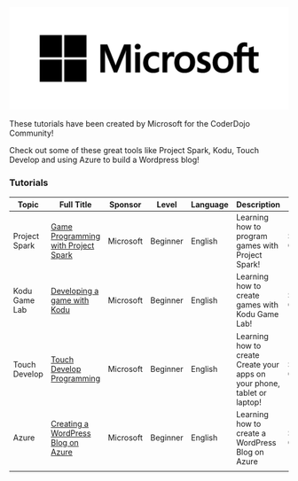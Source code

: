 ![../files/Microsofticon.png](../files/Microsofticon.png "../files/Microsofticon.png")

These tutorials have been created by Microsoft for the CoderDojo
Community\!

Check out some of these great tools like Project Spark, Kodu, Touch
Develop and using Azure to build a Wordpress
blog\!

### Tutorials

| Topic         | Full Title                                                                            | Sponsor   | Level    | Language | Description                                                               | Type            | Category |
| ------------- | ------------------------------------------------------------------------------------- | --------- | -------- | -------- | ------------------------------------------------------------------------- | --------------- | -------- |
| Project Spark | [Game Programming with Project Spark](Game_Programming_with_Project_Spark.md) | Microsoft | Beginner | English  | Learning how to program games with Project Spark\!                        | Sponsor Created | Sushi    |
| Kodu Game Lab | [Developing a game with Kodu](Developing_a_game_with_Kodu.md)                 | Microsoft | Beginner | English  | Learning how to create games with Kodu Game Lab\!                         | Sponsor Created | Sushi    |
| Touch Develop | [Touch Develop Programming](Touch_Develop_Programming.md)                     | Microsoft | Beginner | English  | Learning how to create Create your apps on your phone, tablet or laptop\! | Sponsor Created | Sushi    |
| Azure         | [Creating a WordPress Blog on Azure](Creating_a_WordPress_Blog_on_Azure.md)   | Microsoft | Beginner | English  | Learning how to create a WordPress Blog on Azure                          | Sponsor Created | Sushi    |
|               |                                                                                       |           |          |          |                                                                           |                 |          |
